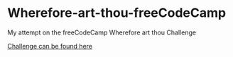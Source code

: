 # Wherefore-art-thou-freeCodeCamp


My attempt on the freeCodeCamp Wherefore art thou Challenge

[Challenge can be found here](https://www.freecodecamp.org/learn/javascript-algorithms-and-data-structures/intermediate-algorithm-scripting/wherefore-art-thou)

